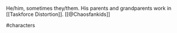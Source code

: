 He/him, sometimes they/them. His parents and grandparents work in [[Taskforce Distortion]]. [[@Chaosfankids]]

#characters 